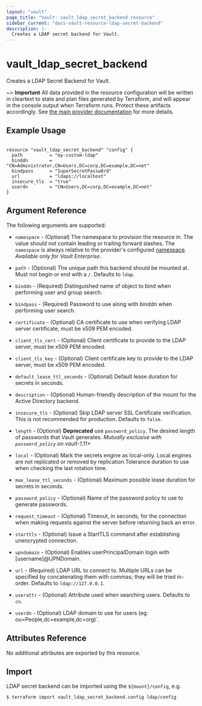 ```yaml
---
layout: "vault"
page_title: "Vault: vault_ldap_secret_backend resource"
sidebar_current: "docs-vault-resource-ldap-secret-backend"
description: |-
  Creates a LDAP secret backend for Vault.
---
```


# vault\_ldap\_secret\_backend

Creates a LDAP Secret Backend for Vault.

~> **Important** All data provided in the resource configuration will be
written in cleartext to state and plan files generated by Terraform, and
will appear in the console output when Terraform runs. Protect these
artifacts accordingly. See
[the main provider documentation](../index.html)
for more details.

## Example Usage

```hcl

resource "vault_ldap_secret_backend" "config" {
  path          = "my-custom-ldap"
  binddn        = "CN=Administrator,CN=Users,DC=corp,DC=example,DC=net"
  bindpass      = "SuperSecretPassw0rd"
  url           = "ldaps://localhost"
  insecure_tls  = "true"
  userdn        = "CN=Users,DC=corp,DC=example,DC=net"
}
```

## Argument Reference

The following arguments are supported:

* `namespace` - (Optional) The namespace to provision the resource in.
  The value should not contain leading or trailing forward slashes.
  The `namespace` is always relative to the provider's configured [namespace](/docs/providers/vault#namespace).
  *Available only for Vault Enterprise*.

* `path` - (Optional) The unique path this backend should be mounted at. Must
  not begin or end with a `/`. Defaults to `ldap`.

* `binddn` - (Required) Distinguished name of object to bind when performing user and group search.

* `bindpass` - (Required) Password to use along with binddn when performing user search.

* `certificate` - (Optional) CA certificate to use when verifying LDAP server certificate, must be
  x509 PEM encoded.

* `client_tls_cert` - (Optional) Client certificate to provide to the LDAP server, must be x509 PEM encoded.

* `client_tls_key` - (Optional) Client certificate key to provide to the LDAP server, must be x509 PEM encoded.

* `default_lease_ttl_seconds` - (Optional) Default lease duration for secrets in seconds.

* `description` - (Optional) Human-friendly description of the mount for the Active Directory backend.

* `insecure_tls` - (Optional) Skip LDAP server SSL Certificate verification. This is not recommended for production.
  Defaults to `false`.

* `length` - (Optional) **Deprecated** use `password_policy`. The desired length of passwords that Vault generates.
  *Mutually exclusive with `password_policy` on vault-1.11+*

* `local` - (Optional) Mark the secrets engine as local-only. Local engines are not replicated or removed by
  replication.Tolerance duration to use when checking the last rotation time.

* `max_lease_ttl_seconds` - (Optional) Maximum possible lease duration for secrets in seconds.

* `password_policy` - (Optional) Name of the password policy to use to generate passwords.

* `request_timeout` - (Optional) Timeout, in seconds, for the connection when making requests against the server
  before returning back an error.

* `starttls` - (Optional) Issue a StartTLS command after establishing unencrypted connection.

* `upndomain` - (Optional) Enables userPrincipalDomain login with [username]@UPNDomain.

* `url` - (Required) LDAP URL to connect to. Multiple URLs can be specified by concatenating
  them with commas; they will be tried in-order. Defaults to `ldap://127.0.0.1`.

* `userattr` - (Optional) Attribute used when searching users. Defaults to `cn`.

* `userdn` - (Optional) LDAP domain to use for users (eg: ou=People,dc=example,dc=org)`.

## Attributes Reference

No additional attributes are exported by this resource.

## Import

LDAP secret backend can be imported using the `${mount}/config`, e.g.

```
$ terraform import vault_ldap_secret_backend.config ldap/config
```